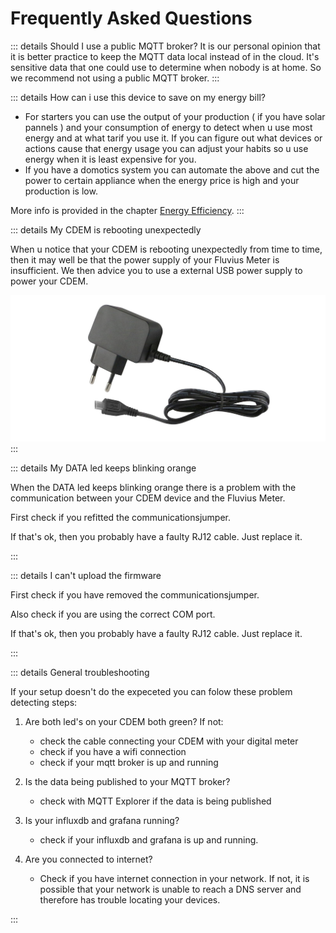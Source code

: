 # Frequently Asked Questions

::: details Should I use a public MQTT broker?
It is our personal opinion that it is better practice to keep the MQTT data local instead of in the cloud. It's sensitive data that one could use to determine when nobody is at home. So we recommend not using a public MQTT broker.
:::

::: details How can i use this device to save on my energy bill?
* For starters you can use the output of your production ( if you have solar pannels ) and your consumption of energy to detect when u use most energy and at what tarif you use it. If you can figure out what devices or actions cause that energy usage you can adjust your habits so u use energy when it is least expensive for you.
* If you have a domotics system you can automate the above and cut the power to certain appliance when the energy price is high and your production is low.

More info is provided in the chapter [Energy Efficiency](/12_energysavings).
:::

::: details My CDEM is rebooting unexpectedly

When u notice that your CDEM is rebooting unexpectedly from time to time, then it may well be that the power supply of your Fluvius Meter is insufficient. We then advice you to use a external USB power supply to power your CDEM.

![IMAGE](./images/power_supply.jpg)
:::

::: details My DATA led keeps blinking orange

When the DATA led keeps blinking orange there is a problem with the communication between your CDEM device and the Fluvius Meter.

First check if you refitted the communicationsjumper.

If that's ok, then you probably have a faulty RJ12 cable. Just replace it.

:::

::: details I can't upload the firmware

First check if you have removed the communicationsjumper.

Also check if you are using the correct COM port.

If that's ok, then you probably have a faulty RJ12 cable. Just replace it.

:::


::: details General troubleshooting

If your setup doesn't do the expeceted you can folow these problem detecting steps:

1. Are both led's on your CDEM both green? If not:
   
   - check the cable connecting your CDEM with your digital meter
   - check if you have a wifi connection
   - check if your mqtt broker is up and running

2. Is the data being published to your MQTT broker?

   - check with MQTT Explorer if the data is being published

3. Is your influxdb and grafana running?

   - check if your influxdb and grafana is up and running.

4. Are you connected to internet?

   - Check if you have internet connection in your network. If not, it is possible that your network is unable to reach a DNS server and therefore has trouble locating your devices.

:::
